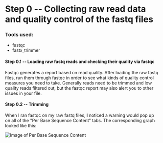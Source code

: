 # Step 0 -- Collecting raw read data and quality control of the fastq files

### Tools used:

* fastqc
* fastx_trimmer

#### Step 0.1 -- Loading raw fastq reads and checking their quality via **fastqc**

Fastqc generates a report based on read quality. After loading the raw fastq files, run them through fastqc in order to see what kinds of quality control measures you need to take. Generally reads need to be trimmed and low quality reads filtered out, but the fastqc report may also alert you to other issues in your file.

#### Step 0.2 -- Trimming 

When I ran fastqc on my raw fastq files, I noticed a warning would pop up on all of the "Per Base Sequence Content" tabs. The corresponding graph looked like this:

![Image of Per Base Sequence Content](https://github.com/montana-knight/spaceflight-RNAseq/blob/master/step0/images/FASTQC%20--%20Per%20base%20nucleotide.png)
